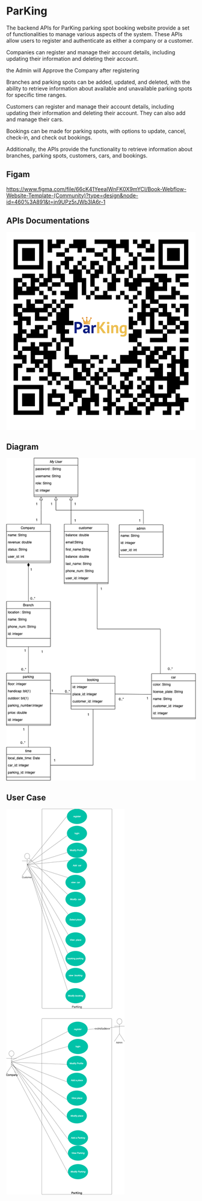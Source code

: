 # ParKing

The backend APIs for ParKing parking spot booking website provide a set of functionalities to manage various aspects of the system. These APIs allow users to register and authenticate as either a company or a customer.

Companies can register and manage their account details, including updating their information and deleting their account.

the Admin will Approve the Company after registering

Branches and parking spots can be added, updated, and deleted, with the ability to retrieve information about available and unavailable parking spots for specific time ranges.

Customers can register and manage their account details, including updating their information and deleting their account. They can also add and manage their cars.

Bookings can be made for parking spots, with options to update, cancel, check-in, and check out bookings.

Additionally, the APIs provide the functionality to retrieve information about branches, parking spots, customers, cars, and bookings.

## Figam
https://www.figma.com/file/66cK41YeeaIWnFK0X9mYCI/Book-Webflow-Website-Template-(Community)?type=design&node-id=460%3A891&t=jn9UPz5rJWb3lA6r-1

## APIs Documentations
![QR_ParKing_APIs_Documention](https://github.com/MohammedAjaji/Parking/blob/main/QR_ParKing_APIs_Documention.png)

## Diagram
![class_Diagram_Parking](https://github.com/MohammedAjaji/Parking/blob/main/class_Diagram_Parking.drawio.png)

## User Case
![use case](https://github.com/MohammedAjaji/Parking/blob/main/use%20case.drawio.png)
